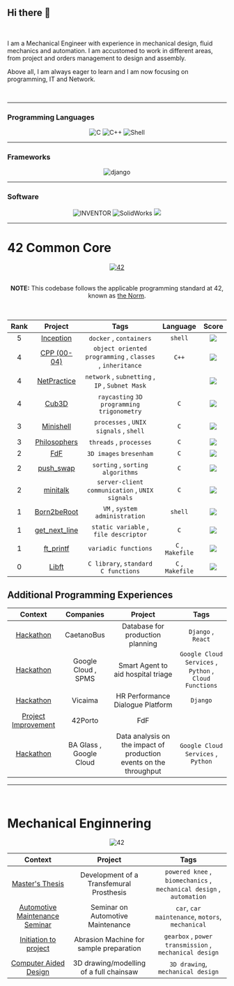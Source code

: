 ## Hi there 👋
</br>

I am a Mechanical Engineer with experience in mechanical design, fluid mechanics and automation. I am accustomed to work in different areas, from project and orders management to design and assembly.

Above all, I am always eager to learn and I am now focusing on programming, IT and Network.

</br>

___
### Programming Languages
<div align="center">
    <img src="https://img.shields.io/badge/c-0D1117.svg?style=for-the-badge&logo=c&logoColor=3893F5" alt="C"/>
    <img src="https://img.shields.io/badge/c%2B%2B-0D1117.svg?style=for-the-badge&logo=c%2B%2B&logoColor=3893F5" alt="C++"/>
    <img src="https://img.shields.io/badge/shell-0D1117.svg?style=for-the-badge&logo=gnu-bash&logoColor=3893F5" alt="Shell"/>
</div>

___
### Frameworks
<div align="center">
    <img src="https://img.shields.io/badge/django-0D1117.svg?style=for-the-badge&logo=django&logoColor=3893F5" alt="django"/>
</div>

___
### Software
<div align="center">
    <img src="https://img.shields.io/badge/Inventor-0D1117.svg?style=for-the-badge&logo=autodesk&logoColor=3893F5" alt="INVENTOR"/>
    <img src="https://img.shields.io/badge/Solidworks-0D1117.svg?style=for-the-badge&logo=dassaultsystemes&logoColor=3893F5" alt="SolidWorks"/>
    <img src="https://img.shields.io/badge/docker-0D1117.svg?style=for-the-badge&logo=docker&logoColor=3893F5 alt="docker"/>
</div>
    
___
# 42 Common Core


<div align="center">
<a href="https://42.fr/en/the-program/software-engineer-degree/">
    <img src="https://img.shields.io/badge/42%20School-Common%20Core%20curriculum-%2315bbbb" alt="42"/>
</a>
</div>
</br>
<div align="center">
    <p><strong>NOTE:</strong> This codebase follows the applicable programming standard at 42, known as 
    <a href="https://github.com/teresa-chow/42-common-core/blob/main/en_norm_v4_2023.pdf">the Norm</a>.</p>
</div>

</br>
<div align="center">
    
Rank | Project | Tags | Language | Score 
:--:|:--:|:--:|:--:|:--:
5 | [Inception](https://github.com/mjorgecruz/42_inception) | `docker` , `containers` | `shell` | <img src="https://img.shields.io/badge/100-111111?style=for-the-badge&label=125&labelColor=7CFC00&color=grey"/>
4 | [CPP (00-04)](https://github.com/mjorgecruz/42_cpp_00-04/tree/main) |`object oriented programming` , `classes` , `inheritance` | `C++`| <img src="https://img.shields.io/badge/100-111111?style=for-the-badge&label=100&labelColor=7CFC00&color=grey"/>
4 | [NetPractice](https://github.com/mjorgecruz/42_netpractice) | `network` , `subnetting` , `IP` , `Subnet Mask`| | <img src="https://img.shields.io/badge/100-111111?style=for-the-badge&label=100&labelColor=7CFC00&color=grey"/>
4 | [Cub3D](https://github.com/mjorgecruz/42_cub3d) | `raycasting` `3D programming` `trigonometry` | `C` | <img src="https://img.shields.io/badge/100-111111?style=for-the-badge&label=125&labelColor=7CFC00&color=grey"/>
3 | [Minishell](https://github.com/mjorgecruz/42_minishell) | `processes` , `UNIX signals` , `shell` | `C` | <img src="https://img.shields.io/badge/100-111111?style=for-the-badge&label=125&labelColor=7CFC00&color=grey"/>
3 | [Philosophers](https://github.com/mjorgecruz/42_philosophers) | `threads` , `processes` | `C` | <img src="https://img.shields.io/badge/100-111111?style=for-the-badge&label=125&labelColor=7CFC00&color=grey"/>
2 | [FdF](https://github.com/mjorgecruz/42_fdf) | `3D images` `bresenham` | `C` | <img src="https://img.shields.io/badge/100-111111?style=for-the-badge&label=125&labelColor=7CFC00&color=grey"/>
2 | [push_swap](https://github.com/mjorgecruz/42_push_swap) | `sorting` , `sorting algorithms` | `C` | <img src="https://img.shields.io/badge/100-111111?style=for-the-badge&label=125&labelColor=7CFC00&color=grey"/>
2 | [minitalk](https://github.com/mjorgecruz/42_minitalk) | `server-client communication` , `UNIX signals` | `C` | <img src="https://img.shields.io/badge/100-111111?style=for-the-badge&label=125&labelColor=7CFC00&color=grey"/>
1 | [Born2beRoot](https://github.com/mjorgecruz/42_born2beroot)  | `VM` , `system administration` | `shell` | <img src="https://img.shields.io/badge/100-111111?style=for-the-badge&label=125&labelColor=7CFC00&color=grey"/>
1 | [get_next_line](https://github.com/mjorgecruz/42_get_next_line) | `static variable` , `file descriptor` | `C` |  <img src="https://img.shields.io/badge/100-111111?style=for-the-badge&label=112&labelColor=AAFF44&color=grey"/>
1 | [ft_printf](https://github.com/mjorgecruz/42_ft_printf) | `variadic functions` | `C` , `Makefile` | <img src="https://img.shields.io/badge/100-111111?style=for-the-badge&label=100&labelColor=BBFF77&color=grey">
0 | [Libft](https://github.com/mjorgecruz/42_libft) | `C library`, `standard C functions` | `C` , `Makefile` | <img src="https://img.shields.io/badge/100-111111?style=for-the-badge&label=112&labelColor=AAFF44&color=grey"/>

</div>

## Additional Programming Experiences
<div align="center">
    
Context | Companies | Project | Tags 
:--:|:--:|:--:|:--:
[Hackathon](https://github.com/mjorgecruz/caetano_hackathon)  | CaetanoBus | Database for production planning | `Django` , `React`
[Hackathon](https://github.com/mjorgecruz/google_hackathon)  | Google Cloud , SPMS | Smart Agent to aid hospital triage |  `Google Cloud Services` , `Python` , `Cloud Functions`
[Hackathon](https://github.com/mjorgecruz/vicaima) | Vicaima | HR Performance Dialogue Platform | `Django`
[Project Improvement](https://github.com/mjorgecruz/FdF) | 42Porto | FdF |  
[Hackathon](https://github.com/mjorgecruz/BA-Glass_Hackathon) | BA Glass , Google Cloud | Data analysis on the impact of production events on the throughput | `Google Cloud Services` , `Python`

</div>


___

</br>

# Mechanical Enginnering

<div align="center">
<a>
    <img src="https://img.shields.io/badge/FEUP-Mechanical%20Enginnering-%2315bbbb" alt="42"/>
</a>

Context | Project | Tags 
:--:|:--:|:--:
[Master's Thesis](https://github.com/mjorgecruz/masters) | Development of a Transfemural Prosthesis | `powered knee` , `biomechanics` , `mechanical design` , `automation` 
[Automotive Maintenance Seminar](https://github.com/mjorgecruz/workshop_auto) | Seminar on Automotive Maintenance | `car`, `car maintenance`, `motors`, `mechanical`
[Initiation to project](https://github.com/mjorgecruz/project_mechanical) | Abrasion Machine for sample preparation | `gearbox` , `power transmission` , `mechanical design`
[Computer Aided Design](https://github.com/mjorgecruz/chainsaw) | 3D drawing/modelling of a full chainsaw | `3D drawing`, `mechanical design`

